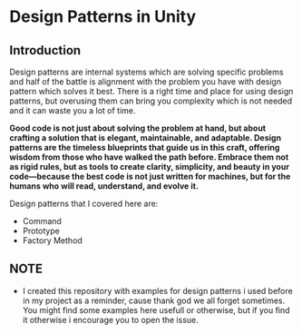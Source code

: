 # Design Patterns in Unity

## Introduction
Design patterns are internal systems which are solving specific problems and half of the battle is alignment with the problem you have with design pattern which solves it best. There is a right time and place for using design patterns, but overusing them can bring you complexity which is not needed and it can waste you a lot of time.

**Good code is not just about solving the problem at hand, but about crafting a solution that is elegant, maintainable, and adaptable. Design patterns are the timeless blueprints that guide us in this craft, offering wisdom from those who have walked the path before. Embrace them not as rigid rules, but as tools to create clarity, simplicity, and beauty in your code—because the best code is not just written for machines, but for the humans who will read, understand, and evolve it.**

Design patterns that I covered here are:
 - Command
 - Prototype
 - Factory Method
## NOTE
- I created this repository with examples for design patterns i used before in my project as a reminder, cause thank god we all forget sometimes. You might find some examples here usefull or otherwise, but if you find it otherwise i encourage you to open the issue.
